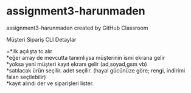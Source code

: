 # assignment3-harunmaden
assignment3-harunmaden created by GitHub Classroom

Müşteri Sipariş CLI Detaylar

=*ilk açılışta tc alır    
*eğer array de mevcutta tanımlıysa müşterinin ismi ekrana gelir   
              *yoksa yeni müşteri kayıt ekranı gelir (ad,soyad,gsm vb)   
*satılacak ürün seçilir. adet seçilir. (hayal gücünüze göre; rengi, indirimi falan seçilebilir)   
*kayıt alındı der ve siparişleri lister.
